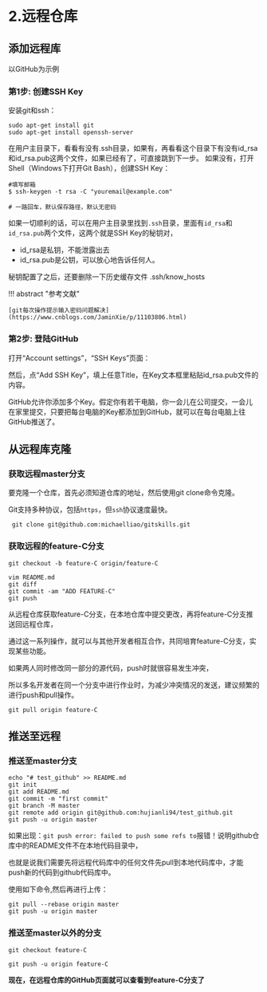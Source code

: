 # 2.远程仓库


## 添加远程库


以GitHub为示例


### 第1步: 创建SSH Key


安装git和ssh：

```shell
sudo apt-get install git
sudo apt-get install openssh-server  
```


在用户主目录下，看看有没有.ssh目录，如果有，再看看这个目录下有没有id_rsa和id_rsa.pub这两个文件，如果已经有了，可直接跳到下一步。
如果没有，打开Shell（Windows下打开Git Bash），创建SSH Key：

```shell
#填写邮箱
$ ssh-keygen -t rsa -C "youremail@example.com"

# 一路回车，默认保存路径，默认无密码
```

如果一切顺利的话，可以在用户主目录里找到`.ssh`目录，里面有`id_rsa`和`id_rsa.pub`两个文件，这两个就是SSH Key的秘钥对，

- id_rsa是私钥，不能泄露出去
- id_rsa.pub是公钥，可以放心地告诉任何人。


 秘钥配置了之后，还要删除一下历史缓存文件 .ssh/know_hosts  


!!! abstract "参考文献"

    [git每次操作提示输入密码问题解决](https://www.cnblogs.com/JaminXie/p/11103806.html)







### 第2步: 登陆GitHub

打开“Account settings”，“SSH Keys”页面：

然后，点“Add SSH Key”，填上任意Title，在Key文本框里粘贴id_rsa.pub文件的内容。



GitHub允许你添加多个Key。假定你有若干电脑，你一会儿在公司提交，一会儿在家里提交，只要把每台电脑的Key都添加到GitHub，就可以在每台电脑上往GitHub推送了。







## 从远程库克隆


### 获取远程master分支

要克隆一个仓库，首先必须知道仓库的地址，然后使用git clone命令克隆。

Git支持多种协议，包括`https`，但`ssh`协议速度最快。


```shell
 git clone git@github.com:michaelliao/gitskills.git
```

### 获取远程的feature-C分支

```shell
git checkout -b feature-C origin/feature-C

vim README.md
git diff
git commit -am "ADD FEATURE-C"
git push
```

从远程仓库获取feature-C分支，在本地仓库中提交更改，再将feature-C分支推送回远程仓库，

通过这一系列操作，就可以与其他开发者相互合作，共同培育feature-C分支，实现某些功能。


如果两人同时修改同一部分的源代码，push时就很容易发生冲突，

所以多名开发者在同一个分支中进行作业时，为减少冲突情况的发送，建议频繁的进行push和pull操作。

```shell
git pull origin feature-C
```



## 推送至远程


### 推送至master分支

```shell
echo "# test_github" >> README.md
git init
git add README.md
git commit -m "first commit"
git branch -M master
git remote add origin git@github.com:hujianli94/test_github.git
git push -u origin master
```



如果出现：`git push error: failed to push some refs to`报错！说明github仓库中的README文件不在本地代码目录中，

也就是说我们需要先将远程代码库中的任何文件先pull到本地代码库中，才能push新的代码到github代码库中。

使用如下命令,然后再进行上传：

```shell
git pull --rebase origin master
git push -u origin master
```


### 推送至master以外的分支

```shell
git checkout feature-C

git push -u origin feature-C
```



**现在，在远程仓库的GitHub页面就可以查看到feature-C分支了**


